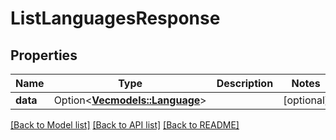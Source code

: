 # ListLanguagesResponse

## Properties

Name | Type | Description | Notes
------------ | ------------- | ------------- | -------------
**data** | Option<[**Vec<models::Language>**](Language.md)> |  | [optional]

[[Back to Model list]](../README.md#documentation-for-models) [[Back to API list]](../README.md#documentation-for-api-endpoints) [[Back to README]](../README.md)


